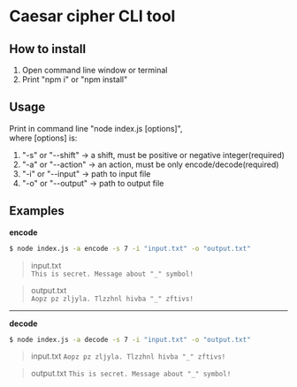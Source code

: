 # Caesar cipher CLI tool
## How to install
1. Open command line window or terminal
2. Print "npm i" or "npm install"

## Usage
Print in command line "node index.js [options]",  
where [options] is:  
1. "-s" or "--shift" -> a shift, must be positive or negative integer(required)
1. "-a" or "--action" -> an action, must be only encode/decode(required)
1. "-i" or "--input" -> path to input file
1. "-o" or "--output" -> path to output file

## Examples
**encode**
```bash
$ node index.js -a encode -s 7 -i "input.txt" -o "output.txt"
```
>input.txt  
>`This is secret. Message about "_" symbol!`

> output.txt  
> `Aopz pz zljyla. Tlzzhnl hivba "_" zftivs!`  



****
**decode**
```bash
$ node index.js -a decode -s 7 -i "input.txt" -o "output.txt"
```
>input.txt
>`Aopz pz zljyla. Tlzzhnl hivba "_" zftivs!`

>output.txt
> `This is secret. Message about "_" symbol!`